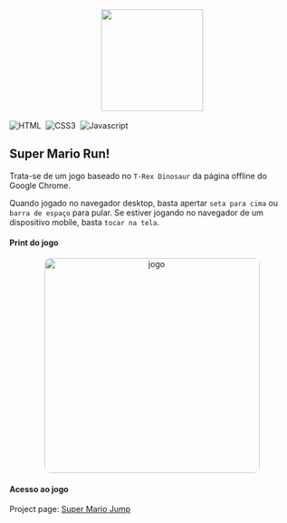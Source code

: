 <div align="center">
    <img src="https://www.icegif.com/wp-content/uploads/mario-icegif-10.gif" width="180px" />
</div>
<br>

<div align="center" style="display: inline-flex; gap: 8px;">

<img src="https://img.shields.io/badge/html5-%23E34F26.svg?style=for-the-badge&logo=html5&logoColor=white" alt="HTML" />

<img src="https://img.shields.io/badge/css3-%231572B6.svg?style=for-the-badge&logo=css3&logoColor=white" alt="CSS3" />

<img src="https://img.shields.io/badge/javascript-%23323330.svg?style=for-the-badge&logo=javascript&logoColor=%23F7DF1E" alt="Javascript" />

</div>

## Super Mario Run!

Trata-se de um jogo baseado no `T-Rex Dinosaur` da página offline do Google Chrome.

Quando jogado no navegador desktop, basta apertar `seta para cima` ou `barra de espaço` para pular. Se estiver jogando no navegador de um dispositivo mobile, basta `tocar na tela`.

#### Print do jogo

<div align="center">
    <img src="https://i.ibb.co/LxwBMVk/mario.jpg" alt="jogo" style="border-radius:10px;" width="380px" />
</div>

#### Acesso ao jogo

<p>Project page: <a href="https://amazingbits.github.io/super-mario/" target="_blank">Super Mario Jump</a></p>